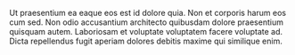 Ut praesentium ea eaque eos est id dolore quia. Non et corporis harum eos cum sed. Non odio accusantium architecto quibusdam dolore praesentium quisquam autem. Laboriosam et voluptate voluptatem facere voluptate ad. Dicta repellendus fugit aperiam dolores debitis maxime qui similique enim.